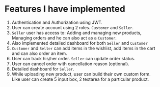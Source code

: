 # Features I have implemented

1. Authentication and Authorization using JWT.
2. User can create account using 2 roles. `Customer` and `Seller`.
3. `Seller` user has access to: Adding and managing new products, Managing orders and he can also act as a `Customer`.
4. Also implemented detailed dashboard for both `Seller` and `Customer`
5. `Customer` and `Seller` can add items in the wishlist, add items in the cart and can also order an item.
6. User can track his/her order. `Seller` can update order status.
7. User can cancel order with cancellation reason (optional).
8. Detailed dashboard for `Seller`.
9. While uploading new product, user can build their own custom form. Like user can create 5 input box, 2 textarea for a particular product.